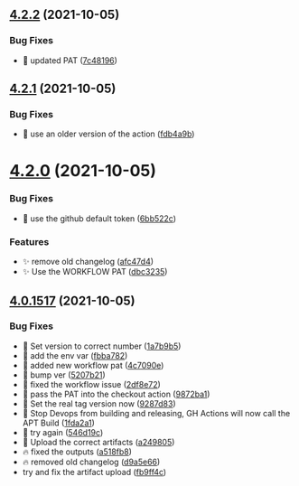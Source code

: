 ## [4.2.2](https://github.com/ombi-bot/Ombi/compare/v4.2.1...v4.2.2) (2021-10-05)


### Bug Fixes

* :bug: updated PAT ([7c48196](https://github.com/ombi-bot/Ombi/commit/7c481962493d3349b9b720c08fee3f94206a8f10))



## [4.2.1](https://github.com/ombi-bot/Ombi/compare/v4.2.0...v4.2.1) (2021-10-05)


### Bug Fixes

* :bug: use an older version of the action ([fdb4a9b](https://github.com/ombi-bot/Ombi/commit/fdb4a9bec7e8a4240b0cd231d101a454b14bcba7))



# [4.2.0](https://github.com/ombi-bot/Ombi/compare/v4.0.1517...v4.2.0) (2021-10-05)


### Bug Fixes

* :bug: use the github default token ([6bb522c](https://github.com/ombi-bot/Ombi/commit/6bb522cf6b97a150bb3bc621b5478bac45253045))


### Features

* :sparkles: remove old changelog ([afc47d4](https://github.com/ombi-bot/Ombi/commit/afc47d49cada4f895bb5d85cb02d7f6ef559b8e3))
* :sparkles: Use the WORKFLOW PAT ([dbc3235](https://github.com/ombi-bot/Ombi/commit/dbc3235e9d3e9d5d3f70ea14cf75fff5cd8a6044))



## [4.0.1517](https://github.com/ombi-bot/Ombi/compare/v4.1.9...v4.0.1517) (2021-10-05)


### Bug Fixes

* :bookmark: Set version to correct number ([1a7b9b5](https://github.com/ombi-bot/Ombi/commit/1a7b9b50578675532fdb0f656cbaf51306166b84))
* :bug: add the env var ([fbba782](https://github.com/ombi-bot/Ombi/commit/fbba78280a0a5ee94cdd1333b0f21429192e8fdc))
* :bug: added new workflow pat ([4c7090e](https://github.com/ombi-bot/Ombi/commit/4c7090e902342bfd7e3f54bfa130a45af3f64c96))
* :bug: bump ver ([5207b21](https://github.com/ombi-bot/Ombi/commit/5207b21f2f98cc63f16a72bd79ecac6abf838139))
* :bug: fixed the workflow issue ([2df8e72](https://github.com/ombi-bot/Ombi/commit/2df8e72962f93e5ba8e1b9ccebfe647c0ccde758))
* :bug: pass the PAT into the checkout action ([9872ba1](https://github.com/ombi-bot/Ombi/commit/9872ba1fdb18603ece60bb5100a929d5cab7f47f))
* :bug: Set the real tag version now ([9287d83](https://github.com/ombi-bot/Ombi/commit/9287d83c134e62c9f0a5d271cfd88eefc9dcae39))
* :bug: Stop Devops from building and releasing, GH Actions will now call the APT Build ([1fda2a1](https://github.com/ombi-bot/Ombi/commit/1fda2a1d37c1182177fdca55e38b98a85dc1fe05))
* :bug: try again ([546d19c](https://github.com/ombi-bot/Ombi/commit/546d19cd04fefff5a992d929efad5c0f7fa3f8bd))
* :bug: Upload the correct artifacts ([a249805](https://github.com/ombi-bot/Ombi/commit/a2498051cfd679dd19206571883a08d77e159e2b))
* :fire: fixed the outputs ([a518fb8](https://github.com/ombi-bot/Ombi/commit/a518fb85ad922545d4653a3c67bb8101c1e97cb0))
* :fire: removed old changelog ([d9a5e66](https://github.com/ombi-bot/Ombi/commit/d9a5e66be2b136ba4c42d76cb9d03e7502041561))
* try and fix the artifact upload ([fb9ff4c](https://github.com/ombi-bot/Ombi/commit/fb9ff4ccde9121dce6da379198de225686123457))



